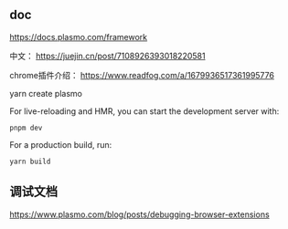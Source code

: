 ## doc
https://docs.plasmo.com/framework

中文：
https://juejin.cn/post/7108926393018220581

chrome插件介绍：
https://www.readfog.com/a/1679936517361995776

yarn create plasmo

For live-reloading and HMR, you can start the development server with:

```
pnpm dev
```

For a production build, run:
```
yarn build
```

## 调试文档
https://www.plasmo.com/blog/posts/debugging-browser-extensions
